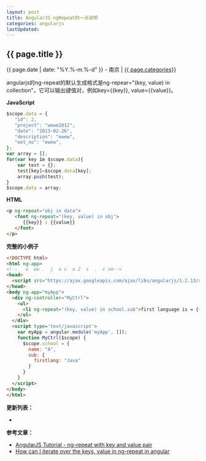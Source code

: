 ```yaml
---
layout: post
title: AngularJS ngRepeat的一点说明
categories: angularjs
lastUpdated:
---
```


## {{ page.title }}

{{ page.date | date: "%Y.%-m.%-d" }} - 南京 | <a href="/archive#{{ page.categories }}">{{ page.categories}}</a>

angularjs的ng-repeat的默认生成格式是ng-repear="(key, value) in collection"，它可以输出键值对，例如key={{key}}, value={{value}}。

**JavaScript**

```javascript
$scope.data = {
   "id": 2,
   "project": "wewe2012",
   "date": "2013-02-26",
   "description": "ewew",
   "eet_no": "ewew",
};
var array = [];
for(var key in $scope.data){
    var test = {};
    test[key]=$scope.data[key];
    array.push(test);
}
$scope.data = array;
```

**HTML**

```html
<p ng-repeat="obj in data">
   <font ng-repeat="(key, value) in obj">
      {{key}} : {{value}}
   </font>
</p>
```

**完整的小例子**

```html
<!DOCTYPE html>
<html ng-app>
<!--   w  ww .  j  a v  a 2  s  .  c om-->
<head>
  <script src="https://ajax.googleapis.com/ajax/libs/angularjs/1.2.13/angular.js"></script>
</head>
<body ng-app="myApp">
  <div ng-controller="MyCtrl">
    <ul>
      <li ng-repeat="(key, value) in school.sub">first language is = {{value}}</li>
    </ul>
  </div>
  <script type='text/javascript'>
    var myApp = angular.module('myApp', []);
    function MyCtrl($scope) {
      $scope.school = {
        name: "A",
        sub: {
          firstlang: "Java"
        }
      }
    }
  </script>
</body>
</html>
```

**更新列表：**

*



**参考文章：**

* [AngularJS Tutorial - ng-repeat with key and value pair][1]
* [How can I iterate over the keys, value in ng-repeat in angular][2]


[1]: http://www.java2s.com/Tutorials/Javascript/AngularJS_Example/Directives/2920__ng_repeat_with_key_and_value_pair.htm
[2]: http://stackoverflow.com/questions/15127834/how-can-i-iterate-over-the-keys-value-in-ng-repeat-in-angular

